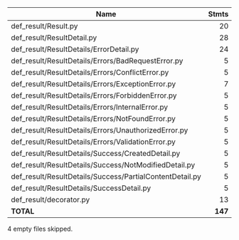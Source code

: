 | Name                                                      |    Stmts |     Miss |   Branch |   BrPart |    Cover |   Missing |
|---------------------------------------------------------- | -------: | -------: | -------: | -------: | -------: | --------: |
| def\_result/Result.py                                     |       20 |        0 |        2 |        0 |     100% |           |
| def\_result/ResultDetail.py                               |       28 |        0 |       10 |        0 |     100% |           |
| def\_result/ResultDetails/ErrorDetail.py                  |       24 |        0 |        6 |        0 |     100% |           |
| def\_result/ResultDetails/Errors/BadRequestError.py       |        5 |        0 |        0 |        0 |     100% |           |
| def\_result/ResultDetails/Errors/ConflictError.py         |        5 |        0 |        0 |        0 |     100% |           |
| def\_result/ResultDetails/Errors/ExceptionError.py        |        7 |        0 |        2 |        0 |     100% |           |
| def\_result/ResultDetails/Errors/ForbiddenError.py        |        5 |        0 |        0 |        0 |     100% |           |
| def\_result/ResultDetails/Errors/InternalError.py         |        5 |        0 |        0 |        0 |     100% |           |
| def\_result/ResultDetails/Errors/NotFoundError.py         |        5 |        0 |        0 |        0 |     100% |           |
| def\_result/ResultDetails/Errors/UnauthorizedError.py     |        5 |        0 |        0 |        0 |     100% |           |
| def\_result/ResultDetails/Errors/ValidationError.py       |        5 |        0 |        0 |        0 |     100% |           |
| def\_result/ResultDetails/Success/CreatedDetail.py        |        5 |        0 |        0 |        0 |     100% |           |
| def\_result/ResultDetails/Success/NotModifiedDetail.py    |        5 |        0 |        0 |        0 |     100% |           |
| def\_result/ResultDetails/Success/PartialContentDetail.py |        5 |        0 |        0 |        0 |     100% |           |
| def\_result/ResultDetails/SuccessDetail.py                |        5 |        0 |        0 |        0 |     100% |           |
| def\_result/decorator.py                                  |       13 |        0 |        2 |        0 |     100% |           |
|                                                 **TOTAL** |  **147** |    **0** |   **22** |    **0** | **100%** |           |

4 empty files skipped.
